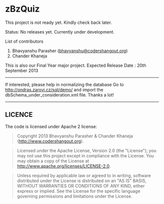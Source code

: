zBzQuiz
=======


This project is not ready yet. Kindly check back later.

Status: No releases yet. Currently under development.

List of contributors 
1) Bhavyanshu Parasher (bhavyanshu@codershangout.org)
2) Chander Khaneja

This is also our Final Year major project. 
Expected Release Date : 20th September 2013

*******************
If interested, please help in normalizing the database 
Go to http://ondras.zarovi.cz/sql/demo/ and import the dbSchema_under_consideration.xml file. Thanks a lot!

*******************
LICENCE
-------
The code is licensed under Apache 2 license:


> Copyright 2013 Bhavyanshu Parasher & Chander Khaneja (http://www.codershangout.org).

> Licensed under the Apache License, Version 2.0 (the "License"); you
may not use this project except in compliance with the License. You 
may obtain a copy of the License at 
> http://www.apache.org/licenses/LICENSE-2.0.

>Unless required by applicable law or agreed to in writing, software 
distributed under the License is distributed on an "AS IS" BASIS, 
WITHOUT WARRANTIES OR CONDITIONS OF ANY KIND, either express or 
implied. See the License for the specific language governing 
permissions and limitations under the License.
